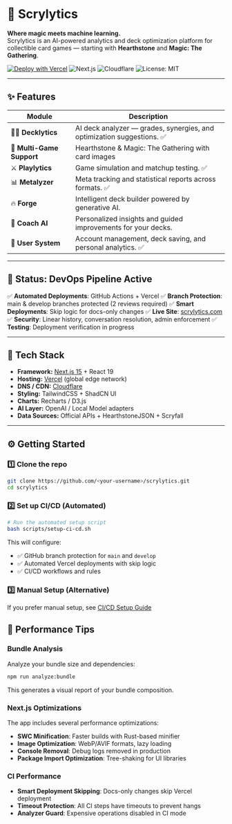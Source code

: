 # 🔮 Scrylytics

**Where magic meets machine learning.**  
Scrylytics is an AI-powered analytics and deck optimization platform for collectible card games — starting with **Hearthstone** and **Magic: The Gathering**.

[![Deploy with Vercel](https://vercel.com/button)](https://vercel.com/new)
![Next.js](https://img.shields.io/badge/Next.js-15-black?logo=next.js)
![Cloudflare](https://img.shields.io/badge/Cloudflare-CDN-orange?logo=cloudflare)
![License: MIT](https://img.shields.io/badge/License-MIT-green.svg)

---

## ✨ Features

| Module | Description |
|---------|-------------|
| 🧙‍♂️ **Decklytics** | AI deck analyzer — grades, synergies, and optimization suggestions. ✅ |
| 🎴 **Multi-Game Support** | Hearthstone & Magic: The Gathering with card images | ✅ |
| ⚔️ **Playlytics** | Game simulation and matchup testing. ✅ |
| 📊 **Metalyzer** | Meta tracking and statistical reports across formats. ✅ |
| 🔥 **Forge** | Intelligent deck builder powered by generative AI. |
| 🤖 **Coach AI** | Personalized insights and guided improvements for your decks. |
| 👤 **User System** | Account management, deck saving, and personal analytics. ✅ |

---

## 🚀 **Status: DevOps Pipeline Active**

✅ **Automated Deployments**: GitHub Actions + Vercel
✅ **Branch Protection**: main & develop branches protected (2 reviews required)
✅ **Smart Deployments**: Skip logic for docs-only changes
✅ **Live Site**: [scrylytics.com](https://www.scrylytics.com)
✅ **Security**: Linear history, conversation resolution, admin enforcement
✅ **Testing**: Deployment verification in progress

---

## 🧱 Tech Stack

- **Framework:** [Next.js 15](https://nextjs.org) + React 19  
- **Hosting:** [Vercel](https://vercel.com) (global edge network)  
- **DNS / CDN:** [Cloudflare](https://cloudflare.com)  
- **Styling:** TailwindCSS + ShadCN UI  
- **Charts:** Recharts / D3.js  
- **AI Layer:** OpenAI / Local Model adapters  
- **Data Sources:** Official APIs + HearthstoneJSON + Scryfall  

---

## ⚙️ Getting Started

### 1️⃣ Clone the repo
```bash
git clone https://github.com/<your-username>/scrylytics.git
cd scrylytics
```

### 2️⃣ Set up CI/CD (Automated)
```bash
# Run the automated setup script
bash scripts/setup-ci-cd.sh
```

This will configure:
- ✅ GitHub branch protection for `main` and `develop`
- ✅ Automated Vercel deployments with skip logic
- ✅ CI/CD workflows and rules

### 3️⃣ Manual Setup (Alternative)
If you prefer manual setup, see [CI/CD Setup Guide](docs/ci-cd-setup.md)

## 🚀 Performance Tips

### Bundle Analysis
Analyze your bundle size and dependencies:
```bash
npm run analyze:bundle
```
This generates a visual report of your bundle composition.

### Next.js Optimizations
The app includes several performance optimizations:
- **SWC Minification**: Faster builds with Rust-based minifier
- **Image Optimization**: WebP/AVIF formats, lazy loading
- **Console Removal**: Debug logs removed in production
- **Package Import Optimization**: Tree-shaking for UI libraries

### CI Performance
- **Smart Deployment Skipping**: Docs-only changes skip Vercel deployment
- **Timeout Protection**: All CI steps have timeouts to prevent hangs
- **Analyzer Guard**: Expensive operations disabled in CI mode
